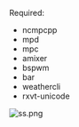 Required:

* ncmpcpp
* mpd
* mpc
* amixer
* bspwm
* bar
* weathercli
* rxvt-unicode

![ss.png](https://raw.githubusercontent.com/ninetyfourbit/dotfiles/master/ss.png)
